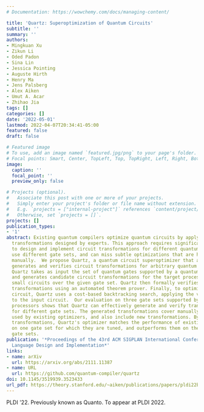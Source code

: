 ```yaml
---
# Documentation: https://wowchemy.com/docs/managing-content/

title: 'Quartz: Superoptimization of Quantum Circuits'
subtitle: ''
summary: ''
authors:
- Mingkuan Xu
- Zikun Li
- Oded Padon
- Sina Lin
- Jessica Pointing
- Auguste Hirth
- Henry Ma
- Jens Palsberg
- Alex Aiken
- Umut A. Acar
- Zhihao Jia
tags: []
categories: []
date: '2022-05-01'
lastmod: 2022-04-07T20:34:41-05:00
featured: false
draft: false

# Featured image
# To use, add an image named `featured.jpg/png` to your page's folder.
# Focal points: Smart, Center, TopLeft, Top, TopRight, Left, Right, BottomLeft, Bottom, BottomRight.
image:
  caption: ''
  focal_point: ''
  preview_only: false

# Projects (optional).
#   Associate this post with one or more of your projects.
#   Simply enter your project's folder or file name without extension.
#   E.g. `projects = ["internal-project"]` references `content/project/deep-learning/index.md`.
#   Otherwise, set `projects = []`.
projects: []
publication_types:
- '1'
abstract: Existing quantum compilers optimize quantum circuits by applying circuit
  transformations designed by experts. This approach requires significant manual effort
  to design and implement circuit transformations for different quantum devices, which
  use different gate sets, and can miss subtle optimizations that are hard to find
  manually.  We propose Quartz, a quantum circuit superoptimizer that automatically
  generates and verifies circuit transformations for arbitrary quantum gate sets.
  Quartz takes as input the set of quantum gates supported by a quantum processor
  and generates candidate circuit transformations for the target processor by enumerating
  small circuits over the given gate set. Quartz then formally verifies the candidate
  transformations using an automated theorem prover. Finally, to optimize a quantum
  circuit, Quartz uses a cost-based backtracking search, applying the verified transformations
  to the input circuit.  Our evaluation on three gate sets supported by existing quantum
  processors shows that Quartz can effectively generate and verify transformations
  for different gate sets. The generated transformations cover manually designed transformations
  used by existing optimizers, and also include new transformations. By using these
  transformations, Quartz's optimizer matches the performance of existing optimizers
  on one gate set for which they are tuned, and outperforms them on the two other
  gate sets.
publication: '*Proceedings of the 43rd ACM SIGPLAN International Conference on Programming
  Language Design and Implementation*'
links:
- name: arXiv
  url: https://arxiv.org/abs/2111.11387
- name: URL
  url: https://github.com/quantum-compiler/quartz
doi: 10.1145/3519939.3523433
url_pdf: https://theory.stanford.edu/~aiken/publications/papers/pldi22b.pdf
---
```

PLDI '22. Previously known as Quanto. To appear at PLDI 2022.
